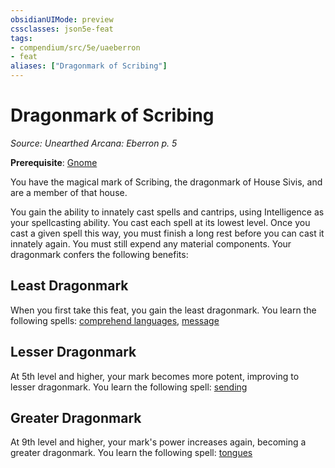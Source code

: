 ```yaml
---
obsidianUIMode: preview
cssclasses: json5e-feat
tags:
- compendium/src/5e/uaeberron
- feat
aliases: ["Dragonmark of Scribing"]
---
```

# Dragonmark of Scribing
*Source: Unearthed Arcana: Eberron p. 5*  

**Prerequisite**: [Gnome](/Systems/5e/races/gnome.md)

You have the magical mark of Scribing, the dragonmark of House Sivis, and are a member of that house.

You gain the ability to innately cast spells and cantrips, using Intelligence as your spellcasting ability. You cast each spell at its lowest level. Once you cast a given spell this way, you must finish a long rest before you can cast it innately again. You must still expend any material components. Your dragonmark confers the following benefits:

## Least Dragonmark

When you first take this feat, you gain the least dragonmark. You learn the following spells: [comprehend languages](/Systems/5e/spells/comprehend-languages.md), [message](/Systems/5e/spells/message.md)

## Lesser Dragonmark

At 5th level and higher, your mark becomes more potent, improving to lesser dragonmark. You learn the following spell: [sending](/Systems/5e/spells/sending.md)

## Greater Dragonmark

At 9th level and higher, your mark's power increases again, becoming a greater dragonmark. You learn the following spell: [tongues](/Systems/5e/spells/tongues.md)